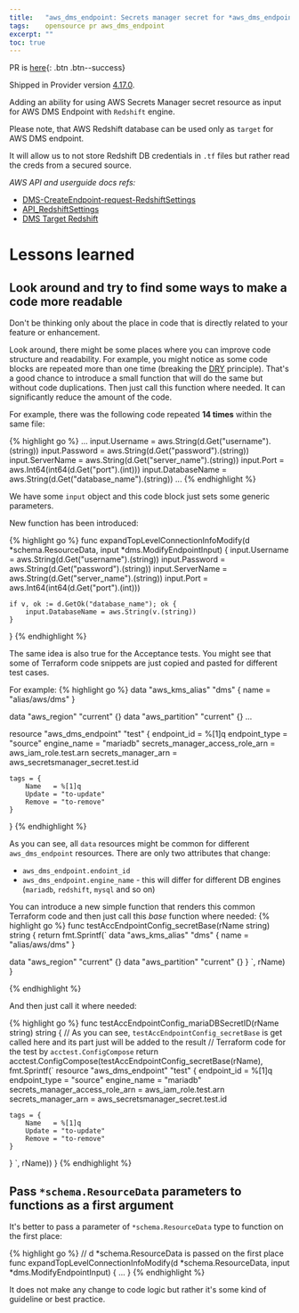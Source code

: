 ```yaml
---
title:   "aws_dms_endpoint: Secrets manager secret for *aws_dms_endpoint* with *engine_name = redshift*"
tags:    opensource pr aws_dms_endpoint
excerpt: ""
toc: true
---
```


PR is [here][pr]{: .btn .btn--success}

Shipped in Provider version [4.17.0](https://github.com/hashicorp/terraform-provider-aws/releases/tag/v4.17.0).

Adding an ability for using AWS Secrets Manager secret resource as input for AWS DMS Endpoint with `Redshift` engine.

Please note, that AWS Redshift database can be used only as `target` for AWS DMS endpoint.

It will allow us to not store Redshift DB credentials in `.tf` files but rather read the creds from a secured source.

*AWS API and userguide docs refs:*
- [DMS-CreateEndpoint-request-RedshiftSettings](https://docs.aws.amazon.com/dms/latest/APIReference/API_CreateEndpoint.html#DMS-CreateEndpoint-request-RedshiftSettings)
- [API_RedshiftSettings](https://docs.aws.amazon.com/dms/latest/APIReference/API_RedshiftSettings.html)
- [DMS Target Redshift](https://docs.aws.amazon.com/dms/latest/userguide/CHAP_Target.Redshift.html)

# Lessons learned

## Look around and try to find some ways to make a code more readable

Don't be thinking only about the place in code that is directly related to your feature or enhancement.

Look around, there might be some places where you can improve code structure and readability. For example, you might
notice as some code blocks are repeated more than one time (breaking the [DRY][dry] principle). That's a good chance to
introduce a small function that will do the same but without code duplications. Then just call this function where needed.
It can significantly reduce the amount of the code.

For example, there was the following code repeated **14 times** within the same file:

{% highlight go %}
    ...
    input.Username = aws.String(d.Get("username").(string))
    input.Password = aws.String(d.Get("password").(string))
    input.ServerName = aws.String(d.Get("server_name").(string))
    input.Port = aws.Int64(int64(d.Get("port").(int)))
    input.DatabaseName = aws.String(d.Get("database_name").(string))
    ...
{% endhighlight %}

We have some `input` object and this code block just sets some generic parameters.

New function has been introduced:

{% highlight go %}
func expandTopLevelConnectionInfoModify(d *schema.ResourceData, input *dms.ModifyEndpointInput) {
    input.Username = aws.String(d.Get("username").(string))
    input.Password = aws.String(d.Get("password").(string))
    input.ServerName = aws.String(d.Get("server_name").(string))
    input.Port = aws.Int64(int64(d.Get("port").(int)))

	if v, ok := d.GetOk("database_name"); ok {
		input.DatabaseName = aws.String(v.(string))
	}
}
{% endhighlight %}

The same idea is also true for the Acceptance tests. You might see that some of Terraform code snippets are just copied and 
pasted for different test cases.

For example:
{% highlight go %}
data "aws_kms_alias" "dms" {
    name = "alias/aws/dms"
}

data "aws_region" "current" {}
data "aws_partition" "current" {}
...

resource "aws_dms_endpoint" "test" {
    endpoint_id                     = %[1]q
    endpoint_type                   = "source"
    engine_name                     = "mariadb"
    secrets_manager_access_role_arn = aws_iam_role.test.arn
    secrets_manager_arn             = aws_secretsmanager_secret.test.id

    tags = {
        Name   = %[1]q
        Update = "to-update"
        Remove = "to-remove"
    }
}
{% endhighlight %}

As you can see, all `data` resources might be common for different `aws_dms_endpoint` resources.
There are only two attributes that change:
- `aws_dms_endpoint.endoint_id`
- `aws_dms_endpoint.engine_name` - this will differ for different DB engines (`mariadb`, `redshift`, `mysql` and so on)

You can introduce a new simple function that renders this common Terraform code and then just call this *base* function
where needed:
{% highlight go %}
func testAccEndpointConfig_secretBase(rName string) string {
    return fmt.Sprintf(`
data "aws_kms_alias" "dms" {
    name = "alias/aws/dms"
}

data "aws_region" "current" {}
data "aws_partition" "current" {}
}
`, rName)
}

{% endhighlight %}

And then just call it where needed:

{% highlight go %}
func testAccEndpointConfig_mariaDBSecretID(rName string) string {
    // As you can see, `testAccEndpointConfig_secretBase` is get called here and its part just will be added to the result
    // Terraform code for the test by `acctest.ConfigCompose`
    return acctest.ConfigCompose(testAccEndpointConfig_secretBase(rName), fmt.Sprintf(`
resource "aws_dms_endpoint" "test" {
    endpoint_id                     = %[1]q
    endpoint_type                   = "source"
    engine_name                     = "mariadb"
    secrets_manager_access_role_arn = aws_iam_role.test.arn
    secrets_manager_arn             = aws_secretsmanager_secret.test.id

    tags = {
        Name   = %[1]q
        Update = "to-update"
        Remove = "to-remove"
    }
}
`, rName))
}
{% endhighlight %}


## Pass `*schema.ResourceData` parameters to functions as a first argument

It's better to pass a parameter of `*schema.ResourceData` type to function on the first place:

{% highlight go %}
// d *schema.ResourceData is passed on the first place
func expandTopLevelConnectionInfoModify(d *schema.ResourceData, input *dms.ModifyEndpointInput) {
    ...
}
{% endhighlight %}

It does not make any change to code logic but rather it's some kind of guideline or best practice.

[pr]: https://github.com/hashicorp/terraform-provider-aws/pull/25080
[dry]: https://en.wikipedia.org/wiki/Don%27t_repeat_yourself
